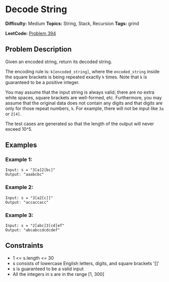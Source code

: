 # Decode String

**Difficulty:** Medium
**Topics:** String, Stack, Recursion
**Tags:** grind

**LeetCode:** [Problem 394](https://leetcode.com/problems/decode-string/description/)

## Problem Description

Given an encoded string, return its decoded string.

The encoding rule is: `k[encoded_string]`, where the `encoded_string` inside the square brackets is being repeated exactly `k` times. Note that `k` is guaranteed to be a positive integer.

You may assume that the input string is always valid; there are no extra white spaces, square brackets are well-formed, etc. Furthermore, you may assume that the original data does not contain any digits and that digits are only for those repeat numbers, `k`. For example, there will not be input like `3a` or `2[4]`.

The test cases are generated so that the length of the output will never exceed 10^5.

## Examples

### Example 1:

```
Input: s = "3[a]2[bc]"
Output: "aaabcbc"
```

### Example 2:

```
Input: s = "3[a2[c]]"
Output: "accaccacc"
```

### Example 3:

```
Input: s = "2[abc]3[cd]ef"
Output: "abcabccdcdcdef"
```

## Constraints

- 1 <= s.length <= 30
- s consists of lowercase English letters, digits, and square brackets '[]'
- s is guaranteed to be a valid input
- All the integers in s are in the range [1, 300]
